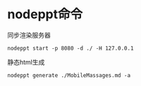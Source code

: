 # nodeppt命令
同步渲染服务器
```text
nodeppt start -p 8080 -d ./ -H 127.0.0.1
```
静态html生成
```text
nodeppt generate ./MobileMassages.md -a
```
